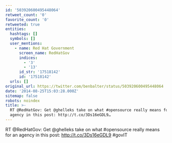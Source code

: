 ```yaml
---
id: '503920600495448064'
retweet_count: '0'
favorite_count: '0'
retweeted: true
entities:
  hashtags: []
  symbols: []
  user_mentions:
    - name: Red Hat Government
      screen_name: RedHatGov
      indices:
        - '3'
        - '13'
      id_str: '17518142'
      id: '17518142'
  urls: []
original_url: https://twitter.com/benbalter/status/503920600495448064
date: '2014-08-25T15:03:28.000Z'
sitemap: false
robots: noindex
title: >-
  RT @RedHatGov: Get @ghelleks take on what #opensource really means for an
  agency in this post: http://t.co/3Ds16eGDL9…
---
```


RT @RedHatGov: Get @ghelleks take on what #opensource really means for an agency in this post: http://t.co/3Ds16eGDL9 #govIT
